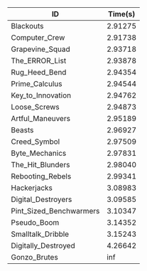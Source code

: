 |ID|Time(s)|
|-|-|
|Blackouts|2.91275|
|Computer_Crew|2.91738|
|Grapevine_Squad|2.93718|
|The_ERROR_List|2.93878|
|Rug_Heed_Bend|2.94354|
|Prime_Calculus|2.94544|
|Key_to_Innovation|2.94762|
|Loose_Screws|2.94873|
|Artful_Maneuvers|2.95189|
|Beasts|2.96927|
|Creed_Symbol|2.97509|
|Byte_Mechanics|2.97831|
|The_Hit_Blunders|2.98040|
|Rebooting_Rebels|2.99341|
|Hackerjacks|3.08983|
|Digital_Destroyers|3.09585|
|Pint_Sized_Benchwarmers|3.10347|
|Pseudo_Boom|3.14352|
|Smalltalk_Dribble|3.15243|
|Digitally_Destroyed|4.26642|
|Gonzo_Brutes|inf|
